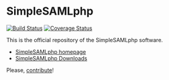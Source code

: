 SimpleSAMLphp
=============
[![Build Status](https://travis-ci.org/simplesamlphp/simplesamlphp.svg?branch=master)](https://travis-ci.org/simplesamlphp/simplesamlphp)
[![Coverage Status](https://img.shields.io/coveralls/simplesamlphp/simplesamlphp.svg)](https://coveralls.io/r/simplesamlphp/simplesamlphp)

This is the official repository of the SimpleSAMLphp software.

* [SimpleSAMLphp homepage](https://simplesamlphp.org)
* [SimpleSAMLphp Downloads](https://simplesamlphp.org/download)

Please, [contribute](CONTRIBUTING.md)!
